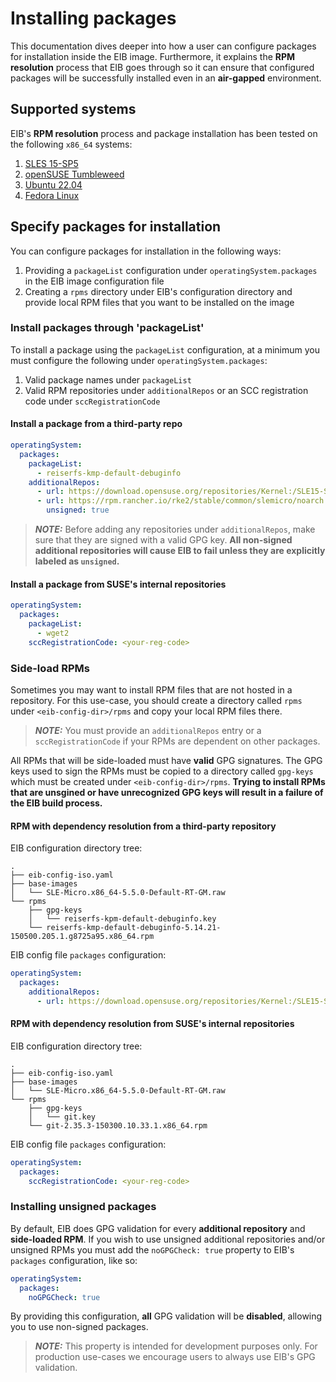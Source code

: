 # Installing packages
This documentation dives deeper into how a user can configure packages for installation inside the EIB image. Furthermore, it explains the **RPM resolution** process that EIB goes through so it can ensure that configured packages will be successfully installed even in an **air-gapped** environment.

## Supported systems
EIB's **RPM resolution** process and package installation has been tested on the following `x86_64` systems: 
1. [SLES 15-SP5](https://www.suse.com/download/sles/)
1. [openSUSE Tumbleweed](https://get.opensuse.org/tumbleweed/)
1. [Ubuntu 22.04](https://releases.ubuntu.com/jammy/)
1. [Fedora Linux](https://fedoraproject.org/server/download)

## Specify packages for installation
You can configure packages for installation in the following ways:
1. Providing a `packageList` configuration under `operatingSystem.packages` in the EIB image configuration file
1. Creating a `rpms` directory under EIB's configuration directory and provide local RPM files that you want to be installed on the image

### Install packages through 'packageList'
To install a package using the `packageList` configuration, at a minimum you must configure the following under `operatingSystem.packages`:
1. Valid package names under `packageList`
1. Valid RPM repositories under `additionalRepos` or an SCC registration code under `sccRegistrationCode`

#### Install a package from a third-party repo
```yaml
operatingSystem:
  packages:
    packageList:
      - reiserfs-kmp-default-debuginfo
    additionalRepos:
      - url: https://download.opensuse.org/repositories/Kernel:/SLE15-SP5/pool
      - url: https://rpm.rancher.io/rke2/stable/common/slemicro/noarch
        unsigned: true
```
> **_NOTE:_** Before adding any repositories under `additionalRepos`, make sure that they are signed with a valid GPG key.
> **All non-signed additional repositories will cause EIB to fail unless they are explicitly labeled as `unsigned`.**

#### Install a package from SUSE's internal repositories
```yaml
operatingSystem:
  packages:
    packageList:
      - wget2
    sccRegistrationCode: <your-reg-code>
```

### Side-load RPMs
Sometimes you may want to install RPM files that are not hosted in a repository. For this use-case, you should create a directory called `rpms` under `<eib-config-dir>/rpms` and copy your local RPM files there.

> **_NOTE:_** You must provide an `additionalRepos` entry or a `sccRegistrationCode` if your RPMs are dependent on other packages.

All RPMs that will be side-loaded must have **valid** GPG signatures. The GPG keys used to sign the RPMs must be copied to a directory called `gpg-keys` which must be created under `<eib-config-dir>/rpms`. **Trying to install RPMs that are unsgined or have unrecognized GPG keys will result in a failure of the EIB build process.**

#### RPM with dependency resolution from a third-party repository  
EIB configuration directory tree:
```shell
.
├── eib-config-iso.yaml
├── base-images
│   └── SLE-Micro.x86_64-5.5.0-Default-RT-GM.raw
└── rpms
    ├── gpg-keys
    │   └── reiserfs-kpm-default-debuginfo.key
    └── reiserfs-kmp-default-debuginfo-5.14.21-150500.205.1.g8725a95.x86_64.rpm
```

EIB config file `packages` configuration:
```yaml
operatingSystem:
  packages:
    additionalRepos:
      - url: https://download.opensuse.org/repositories/Kernel:/SLE15-SP5/pool
```

#### RPM with dependency resolution from SUSE's internal repositories
EIB configuration directory tree:
```shell
.
├── eib-config-iso.yaml
├── base-images
│   └── SLE-Micro.x86_64-5.5.0-Default-RT-GM.raw
└── rpms
    ├── gpg-keys
    │   └── git.key
    └── git-2.35.3-150300.10.33.1.x86_64.rpm
```

EIB config file `packages` configuration:
```yaml
operatingSystem:
  packages:
    sccRegistrationCode: <your-reg-code>
```

### Installing unsigned packages
By default, EIB does GPG validation for every **additional repository** and **side-loaded RPM**.
If you wish to use unsigned additional repositories and/or unsigned RPMs you must add the `noGPGCheck: true` property to EIB's `packages` configuration, like so:
```yaml
operatingSystem:
  packages:
    noGPGCheck: true
```
By providing this configuration, **all** GPG validation will be **disabled**, allowing you to use non-signed packages.

> **_NOTE:_** This property is intended for development purposes only. For production use-cases we encourage users to always use EIB's GPG validation.